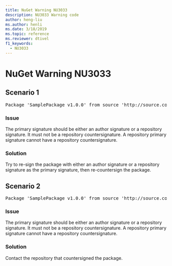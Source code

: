 ```yaml
---
title: NuGet Warning NU3033
description: NU3033 Warning code
author: heng-liu
ms.author: henli
ms.date: 3/18/2019
ms.topic: reference
ms.reviewer: dtivel
f1_keywords: 
  - NU3033
---
```


# NuGet Warning NU3033

## Scenario 1

<pre>Package 'SamplePackage v1.0.0' from source 'http://source.com/index.json': A repository primary signature must not have a repository countersignature.</pre>

### Issue

The primary signature should be either an author signature or a repository signature. It must not be a repository countersignature. A repository primary signature cannot have a repository countersignature.


### Solution

Try to re-sign the package with either an author signature or a repository signature as the primary signature, then re-countersign the package.



## Scenario 2

<pre>Package 'SamplePackage v1.0.0' from source 'http://source.com/index.json': A repository primary signature must not have a repository countersignature.</pre>

### Issue

The primary signature should be either an author signature or a repository signature. It must not be a repository countersignature. A repository primary signature cannot have a repository countersignature.


### Solution

Contact the repository that countersigned the package.